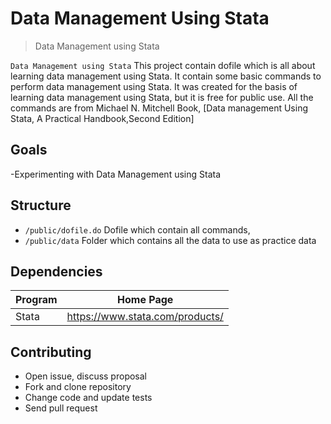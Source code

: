 

# Data Management Using Stata

> Data Management using Stata

`Data Management using Stata` This project contain dofile which is all about learning data management using Stata. It contain some basic commands to perform data management using Stata. It was created for the basis of learning data management using Stata, but it is free for public use. All the commands are from Michael N. Mitchell Book, [Data management Using Stata, A Practical Handbook,Second Edition]

## Goals

-Experimenting with Data Management using Stata
## Structure

- `/public/dofile.do`  Dofile which contain all commands,
- `/public/data` Folder which contains all the data to use as practice data


## Dependencies

| Program   | Home Page                    |
| --------- | ---------------------------- |
| Stata | <https://www.stata.com/products/> |

## Contributing

- Open issue, discuss proposal
- Fork and clone repository
- Change code and update tests
- Send pull request

```

